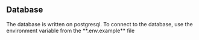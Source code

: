 <h2>Database</h2>
The database is written on postgresql. 
To connect to the database, use the environment variable from the **.env.example** file


